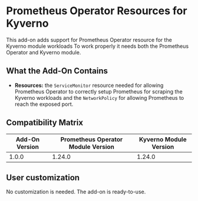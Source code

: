 # Prometheus Operator Resources for Kyverno

This add-on adds support for Prometheus Operator resource for the Kyverno module workloads
To work properly it needs both the Prometheus Operator and Kyverno module.

## What the Add-On Contains

- **Resources:** the `ServiceMonitor` resource needed for allowing Prometheus Operator to correctly
	setup Prometheus for scraping the Kyverno workloads and the `NetworkPolicy` for allowing Prometheus to reach
	the exposed port.

## Compatibility Matrix

| Add-On Version | Prometheus Operator Module Version | Kyverno Module Version |
|----------------|------------------------------------|------------------------|
| 1.0.0          | 1.24.0                             | 1.24.0                 |

## User customization

No customization is needed. The add-on is ready-to-use.
